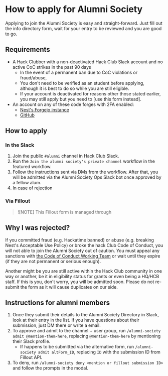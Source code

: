 # How to apply for Alumni Society

Applying to join the Alumni Society is easy and straight-forward. Just fill out the info directory form, wait for your entry to be reviewed and you are good to go.

## Requirements

* A Hack Clubber with a non-deactivated Hack Club Slack account and no active
CoC strikes in the past 90 days
  * In the event of a permanent ban due to CoC violations or fraud/abuse, 
  * You don't need to be verified as an student before applying, although it is best to do so while you are still eligible.
  * If your account is deactivated for reasons other those stated earlier, you may still apply but you need to [use this form instead].
* An account on any of these code forges with 2FA enabled:
  * [Nest's Forgejo instance](https://git.hackclub.app)
  * [GitHub](https://github.com)

## How to apply

### In the Slack

1. Join the public `#alumni` channel in Hack Club Slack.
2. Run the `Join the alumni society's private channel` workflow in the featured workflow.
3. Follow the instructions sent via DMs from the workflow. After that, you will be admitted via the Alumni Society Ops Slack bot once approved by a fellow alum.
4. In case of rejection

### Via Fillout

> ![NOTE]
> This Fillout form is managed through

## Why I was rejected?

If you committed fraud (e.g. Hackatime banned) or abuse (e.g. breaking Nest's Acceptable Use Policy) or broke the hack Club Code of Conduct, you will not able to join the Alumni Society out of caution. You must appeal any sanctions with [the Code of Conduct Working Team] or wait until they expire (if they are
not permanent or serious enough).

Another might be you are still active within the Hack Club community in one way or another, be it in eligibility status for grants or even being a HQ/HCB staff. If this is you, don't worry, you will be admitted soon. Please do not re-submit the form as it will cause duplicates on our side.


## Instructions for alumni members

1. Once they submit their details to the Alumni Society Directory in Slack, look at their entry in the list. If you have questions about their submission, just DM there or write a email.
2. To approve and admit to the channel + user group, run `/alumni-society admit @mention-them-here`, replacing `@mention-them-here` by mentioning their Slack profile.
    - If happens to be submitted via the alternative form, run `/alumni-society admit altForm_ID`, replacing `ID` with the submission ID from Fillout API.
3. To deny, run `/alumni-society deny <mention or fillout submission ID>` and follow the prompts in the modal.

[the Code of Conduct Working Team]: ../CODE_OF_CONDUCT.md#working-group